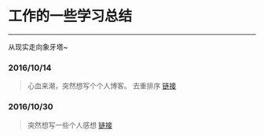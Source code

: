 # 工作的一些学习总结

------

从现实走向象牙塔~

### 2016/10/14
> 心血来潮，突然想写个个人博客。
> 去重排序
> [链接](./learn.md)

### 2016/10/30
> 突然想写一些个人感想
> [链接](./think.md)